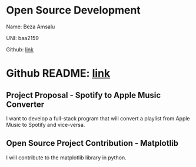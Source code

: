 # Open Source Development

Name: Beza Amsalu

UNI: baa2159

Github: [link](https://github.com/Beza4598)


Github README: [link](https://github.com/Beza4598/Beza4598/blob/main/README.md)
=======


## Project Proposal - Spotify to Apple Music Converter

I want to develop a full-stack program that will convert a playlist from Apple Music to Spotify and vice-versa.


## Open Source Project Contribution - Matplotlib

I will contribute to the matplotlib library in python.

